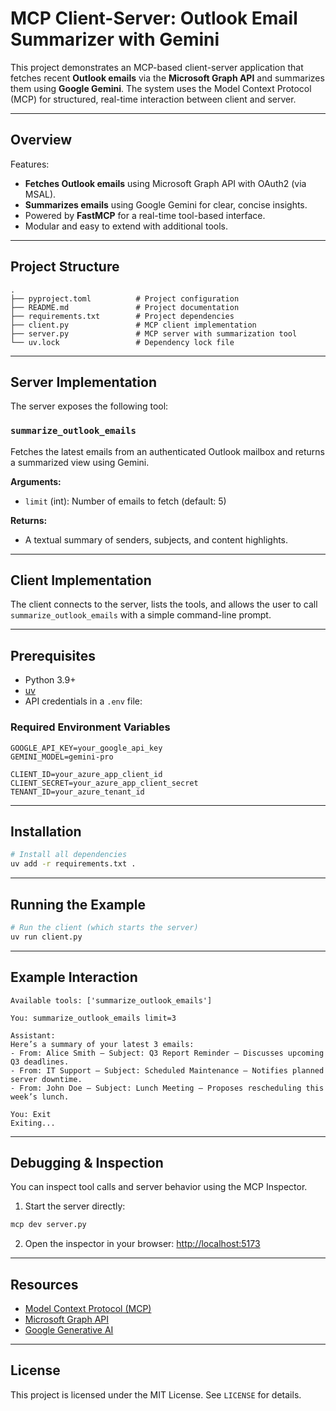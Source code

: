 # MCP Client-Server: Outlook Email Summarizer with Gemini

This project demonstrates an MCP-based client-server application that fetches recent **Outlook emails** via the **Microsoft Graph API** and summarizes them using **Google Gemini**. The system uses the Model Context Protocol (MCP) for structured, real-time interaction between client and server.

---

## Overview

Features:

* **Fetches Outlook emails** using Microsoft Graph API with OAuth2 (via MSAL).
* **Summarizes emails** using Google Gemini for clear, concise insights.
* Powered by **FastMCP** for a real-time tool-based interface.
* Modular and easy to extend with additional tools.

---

## Project Structure

```
.
├── pyproject.toml          # Project configuration
├── README.md               # Project documentation
├── requirements.txt        # Project dependencies 
├── client.py               # MCP client implementation
├── server.py               # MCP server with summarization tool
└── uv.lock                 # Dependency lock file
```

---

## Server Implementation

The server exposes the following tool:

### `summarize_outlook_emails`

Fetches the latest emails from an authenticated Outlook mailbox and returns a summarized view using Gemini.

**Arguments:**

* `limit` (int): Number of emails to fetch (default: 5)

**Returns:**

* A textual summary of senders, subjects, and content highlights.

---

## Client Implementation

The client connects to the server, lists the tools, and allows the user to call `summarize_outlook_emails` with a simple command-line prompt.

---

## Prerequisites

* Python 3.9+
* [uv](https://github.com/astral-sh/uv)
* API credentials in a `.env` file:

### Required Environment Variables

```
GOOGLE_API_KEY=your_google_api_key
GEMINI_MODEL=gemini-pro

CLIENT_ID=your_azure_app_client_id
CLIENT_SECRET=your_azure_app_client_secret
TENANT_ID=your_azure_tenant_id
```

---

## Installation

```bash
# Install all dependencies
uv add -r requirements.txt .
```

---

## Running the Example

```bash
# Run the client (which starts the server)
uv run client.py
```

---

## Example Interaction

```
Available tools: ['summarize_outlook_emails']

You: summarize_outlook_emails limit=3

Assistant:
Here’s a summary of your latest 3 emails:
- From: Alice Smith – Subject: Q3 Report Reminder – Discusses upcoming Q3 deadlines.
- From: IT Support – Subject: Scheduled Maintenance – Notifies planned server downtime.
- From: John Doe – Subject: Lunch Meeting – Proposes rescheduling this week’s lunch.

You: Exit
Exiting...
```

---

## Debugging & Inspection

You can inspect tool calls and server behavior using the MCP Inspector.

1. Start the server directly:

```bash
mcp dev server.py
```

2. Open the inspector in your browser:
   [http://localhost:5173](http://localhost:5173)

---

## Resources

* [Model Context Protocol (MCP)](https://modelcontextprotocol.io)
* [Microsoft Graph API](https://learn.microsoft.com/en-us/graph/)
* [Google Generative AI](https://ai.google.dev/)

---

## License

This project is licensed under the MIT License. See `LICENSE` for details.
